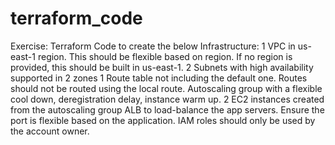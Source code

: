 # terraform_code

Exercise:
Terraform Code to create the below Infrastructure: 
1 VPC in us-east-1 region. This should be flexible based on region. If no region is provided, this should be built in us-east-1. 
2 Subnets with high availability supported in 2 zones
1 Route table not including the default one. Routes should not be routed using the local route. 
Autoscaling group with a flexible cool down, deregistration delay, instance warm up.
2 EC2 instances created from the autoscaling group
ALB to load-balance the app servers. Ensure the port is flexible based on the application. 
IAM roles should only be used by the account owner.
